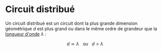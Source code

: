 # Circuit distribué

Un circuit distribué est un circuit dont la plus grande dimension géométrique $d$ est plus grand ou dans le même ordre de grandeur que la [longueur d'onde](Longueur%20d'onde.md) $\lambda$ :

$$d \simeq \lambda \ \ \ ou \ \ \ d > \lambda$$